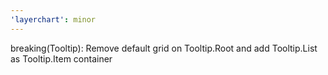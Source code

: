```yaml
---
'layerchart': minor
---
```


breaking(Tooltip): Remove default grid on Tooltip.Root and add Tooltip.List as Tooltip.Item container
